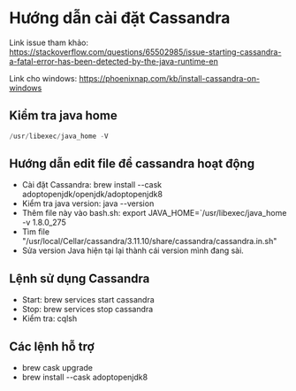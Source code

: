 # Hướng dẫn cài đặt Cassandra

Link issue tham khảo: https://stackoverflow.com/questions/65502985/issue-starting-cassandra-a-fatal-error-has-been-detected-by-the-java-runtime-en

Link cho windows: https://phoenixnap.com/kb/install-cassandra-on-windows

## Kiểm tra java home

```java
/usr/libexec/java_home -V
```

## Hướng dẫn edit file để cassandra hoạt động

* Cài đặt Cassandra: brew install --cask adoptopenjdk/openjdk/adoptopenjdk8
* Kiểm tra java version: java --version
* Thêm file này vào bash.sh:  export JAVA_HOME=`/usr/libexec/java_home -v 1.8.0_275
* Tìm file "/usr/local/Cellar/cassandra/3.11.10/share/cassandra/cassandra.in.sh"
* Sửa version Java hiện tại lại thành cái version mình đang sài.

## Lệnh sử dụng Cassandra

* Start: brew services start cassandra
* Stop: brew services stop cassandra
* Kiểm tra: cqlsh

## Các lệnh hỗ trợ

* brew cask upgrade
* brew install --cask adoptopenjdk8
